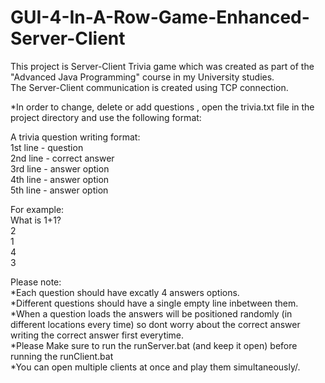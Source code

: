 # GUI-4-In-A-Row-Game-Enhanced-Server-Client

This project is Server-Client Trivia game which was created as part of the "Advanced Java Programming" course in my University studies.<br>
The Server-Client communication is created using TCP connection.<br>

*In order to change, delete or add questions , open the trivia.txt file in the project directory and use the following format:<br>

A trivia question writing format:<br>
1st line - question<br>
2nd line - correct answer<br>
3rd line - answer option<br>
4th line - answer option<br>
5th line - answer option<br>

For example:<br>
What is 1+1?<br>
2<br>
1<br>
4<br>
3<br>

Please note:<br>
*Each question should have excatly 4 answers options.<br>
*Different questions should have a single empty line inbetween them. <br>
*When a question loads the answers will be positioned randomly (in different locations every time) so dont worry about the correct answer writing the correct answer first everytime.<br>
*Please Make sure to run the runServer.bat (and keep it open) before running the runClient.bat <br>
*You can open multiple clients at once and play them simultaneously/.<br>
